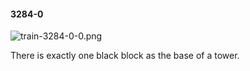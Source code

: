#### 3284-0
![train-3284-0-0.png](https://github.com/lil-lab/nlvr/raw/master/nlvr/train/images/77/train-3284-0-0.png "train-3284-0-0.png")

There is exactly one black block as the base of a tower.